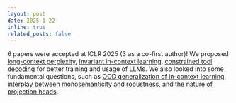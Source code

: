 ```yaml
---
layout: post
date: 2025-1-22
inline: true
related_posts: false
---
```


6 papers were accepted at ICLR 2025 (3 as a co-first author)! We proposed <a href="https://openreview.net/pdf?id=fL4qWkSmtM">long-context perplexity</a>, <a href="https://openreview.net/pdf?id=q1UyoY3MgJ">invariant in-context learning</a>, <a href="https://openreview.net/pdf?id=5bUy4F59mk">constrained tool decoding</a> for better training and usage of LLMs. We also looked into some fundamental questions, such as <a href="https://openreview.net/pdf?id=INe4otjryz">OOD generalization of in-context learning</a>, <a href="https://openreview.net/forum?id=g6Qc3p7JH5">interplay between monosemanticity and robustness</a>, and <a href="https://openreview.net/pdf?id=L0evcuybH5">the nature of projection heads</a>.